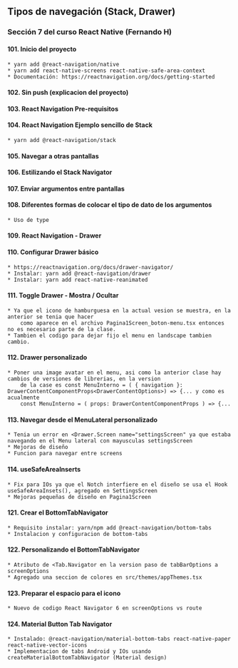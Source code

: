 ## Tipos de navegación (Stack, Drawer)
### Sección 7 del curso React Native (Fernando H)

#### 101. Inicio del proyecto
    * yarn add @react-navigation/native
    * yarn add react-native-screens react-native-safe-area-context
    * Documentación: https://reactnavigation.org/docs/getting-started
#### 102. Sin push (explicacion del proyecto)
#### 103. React Navigation Pre-requisitos
#### 104. React Navigation Ejemplo sencillo de Stack
    * yarn add @react-navigation/stack
#### 105. Navegar a otras pantallas
#### 106. Estilizando el Stack Navigator
#### 107. Enviar argumentos entre pantallas
#### 108. Diferentes formas de colocar el tipo de dato de los argumentos
    * Uso de type
#### 109. React Navigation - Drawer 
#### 110. Configurar Drawer básico
    * https://reactnavigation.org/docs/drawer-navigator/
    * Instalar: yarn add @react-navigation/drawer
    * Instalar: yarn add react-native-reanimated
#### 111. Toggle Drawer - Mostra / Ocultar
    * Ya que el icono de hamburguesa en la actual vesion se muestra, en la anterior se tenia que hacer
        como aparece en el archivo Pagina1Screen_boton-menu.tsx entonces no es necesario parte de la clase.
    * Tambien el codigo para dejar fijo el menu en landscape tambien cambio.
#### 112. Drawer personalizado
    * Poner una image avatar en el menu, asi como la anterior clase hay cambios de versiones de librerias, en la version
        de la case es const MenuInterno = ( { navigation }: DrawerContentComponentProps<DrawerContentOptions>) => {... y como es acualmente 
        const MenuInterno = ( props: DrawerContentComponentProps ) => {...
#### 113. Navegar desde el MenuLateral personalizado
    * Tenia un error en <Drawer.Screen name="settingsScreen" ya que estaba navegando en el Menu lateral con mayusculas settingsScreen
    * Mejoras de diseño
    * Funcion para navegar entre screens
#### 114. useSafeAreaInserts
    * Fix para IOs ya que el Notch interfiere en el diseño se usa el Hook useSafeAreaInsets(), agregado en SettingsScreen
    * Mejoras pequeñas de diseño en Pagina1Screen
#### 121. Crear el BottomTabNavigator
    * Requisito instalar: yarn/npm add @react-navigation/bottom-tabs
    * Instalacion y configuracion de bottom-tabs
#### 122. Personalizando el BottomTabNavigator
    * Atributo de <Tab.Navigator en la version paso de tabBarOptions a screenOptions
    * Agregado una seccion de colores en src/themes/appThemes.tsx
#### 123. Preparar el espacio para el icono
    * Nuevo de codigo React Navigator 6 en screenOptions vs route
#### 124. Material Button Tab Navigator
    * Instalado: @react-navigation/material-bottom-tabs react-native-paper react-native-vector-icons
    * Implementacion de tabs Android y IOs usando createMaterialBottomTabNavigator (Material design)
